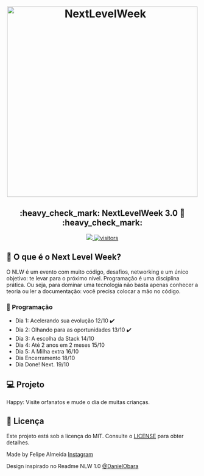 <h1 align="center">
    <img alt="NextLevelWeek" title="#NextLevelWeek" src="https://images.prismic.io/rocketseat/e6827e7a-bc79-45fb-85ef-d94ba2c570da_OG+%28versa%CC%83o+%2303%29.png?auto=compress,format&rect=0,0,1200,630&w=1200&h=630" width="500px" />
</h1>

<h2 align="center"> 
	:heavy_check_mark:  NextLevelWeek 3.0 🚀 :heavy_check_mark:
</h2>
<p align="center">
<a href="https://www.instagram.com/fgalmeida_/">
    <img src="https://img.shields.io/badge/Made by -Felipe Almeida-red">
</a>
<a href="">
    <img alt="visitors" src="https://visitor-badge.glitch.me/badge?page_id=fgalmeida.NLW-3.0">
</a>
</p>

## 🧡 O que é o Next Level Week?
O NLW é um evento com muito código, desafios, networking e um único objetivo: te levar para o próximo nível. Programação é uma disciplina prática. Ou seja, para dominar uma tecnologia não basta apenas conhecer a teoria ou ler a documentação: você precisa colocar a mão no código.

### 📍 Programação
- Dia 1: Acelerando sua evolução 12/10 ✔️
- Dia 2: Olhando para as oportunidades 13/10 ✔️
- Dia 3: A escolha da Stack 14/10
- Dia 4: Até 2 anos em 2 meses 15/10
- Dia 5: A Milha extra 16/10
- Dia Encerramento 18/10
- Dia Done! Next. 19/10

## 💻 Projeto
Happy: Visite orfanatos e mude o dia de muitas crianças.

## :memo: Licença

Este projeto está sob a licença do MIT. Consulte o [LICENSE](https://github.com/fgalmeida/NLW-3.0/blob/main/LICENSE) para obter detalhes.

Made by Felipe Almeida [Instagram](https://www.instagram.com/fgalmeida_/)

Design inspirado no Readme NLW 1.0 [@DanielObara](https://github.com/DanielObara)

